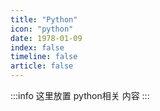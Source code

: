 ```yaml
---
title: "Python"
icon: "python"
date: 1978-01-09
index: false
timeline: false
article: false
---
```

:::info
这里放置 python相关 内容
:::


<Catalog />